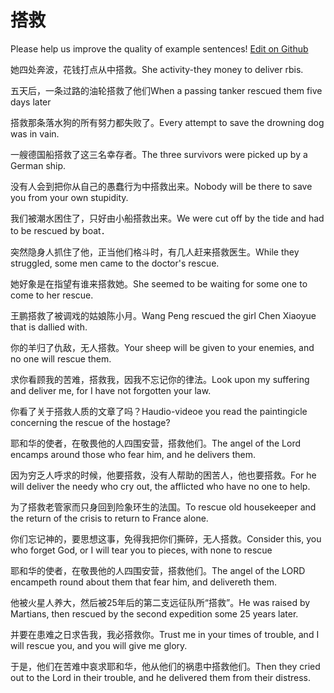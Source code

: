 # 搭救

Please help us improve the quality of example sentences! [Edit on Github](https://github.com/jiyushe/jiyu-example-sentence-source/blob/main/chinese/dajiu.md)

<p><span class="chinese">她四处奔波，花钱打点从中搭救。</span><span class="english">She activity-they money to deliver rbis.</span></p>

<p><span class="chinese">五天后，一条过路的油轮搭救了他们</span><span class="english">When a passing tanker rescued them five days later</span></p>

<p><span class="chinese">搭救那条落水狗的所有努力都失败了。</span><span class="english">Every attempt to save the drowning dog was in vain.</span></p>

<p><span class="chinese">一艘德国船搭救了这三名幸存者。</span><span class="english">The three survivors were picked up by a German ship.</span></p>

<p><span class="chinese">没有人会到把你从自己的愚蠢行为中搭救出来。</span><span class="english">Nobody will be there to save you from your own stupidity.</span></p>

<p><span class="chinese">我们被潮水困住了，只好由小船搭救出来。</span><span class="english">We were cut off by the tide and had to be rescued by boat．</span></p>

<p><span class="chinese">突然隐身人抓住了他，正当他们格斗时，有几人赶来搭救医生。</span><span class="english">While they struggled, some men came to the doctor's rescue.</span></p>

<p><span class="chinese">她好象是在指望有谁来搭救她。</span><span class="english">She seemed to be waiting for some one to come to her rescue.</span></p>

<p><span class="chinese">王鹏搭救了被调戏的姑娘陈小月。</span><span class="english">Wang Peng rescued the girl Chen Xiaoyue that is dallied with.</span></p>

<p><span class="chinese">你的羊归了仇敌，无人搭救。</span><span class="english">Your sheep will be given to your enemies, and no one will rescue them.</span></p>

<p><span class="chinese">求你看顾我的苦难，搭救我，因我不忘记你的律法。</span><span class="english">Look upon my suffering and deliver me, for I have not forgotten your law.</span></p>

<p><span class="chinese">你看了关于搭救人质的文章了吗？</span><span class="english">Haudio-videoe you read the paintingicle concerning the rescue of the hostage?</span></p>

<p><span class="chinese">耶和华的使者，在敬畏他的人四围安营，搭救他们。</span><span class="english">The angel of the Lord encamps around those who fear him, and he delivers them.</span></p>

<p><span class="chinese">因为穷乏人呼求的时候，他要搭救，没有人帮助的困苦人，他也要搭救。</span><span class="english">For he will deliver the needy who cry out, the afflicted who have no one to help.</span></p>

<p><span class="chinese">为了搭救老管家而只身回到险象环生的法国。</span><span class="english">To rescue old housekeeper and the return of the crisis to return to France alone.</span></p>

<p><span class="chinese">你们忘记神的，要思想这事，免得我把你们撕碎，无人搭救。</span><span class="english">Consider this, you who forget God, or I will tear you to pieces, with none to rescue</span></p>

<p><span class="chinese">耶和华的使者，在敬畏他的人四围安营，搭救他们。</span><span class="english">The angel of the LORD encampeth round about them that fear him, and delivereth them.</span></p>

<p><span class="chinese">他被火星人养大，然后被25年后的第二支远征队所“搭救”。</span><span class="english">He was raised by Martians, then rescued by the second expedition some 25 years later.</span></p>

<p><span class="chinese">并要在患难之日求告我，我必搭救你。</span><span class="english">Trust me in your times of trouble, and I will rescue you, and you will give me glory.</span></p>

<p><span class="chinese">于是，他们在苦难中哀求耶和华，他从他们的祸患中搭救他们。</span><span class="english">Then they cried out to the Lord in their trouble, and he delivered them from their distress.</span></p>

